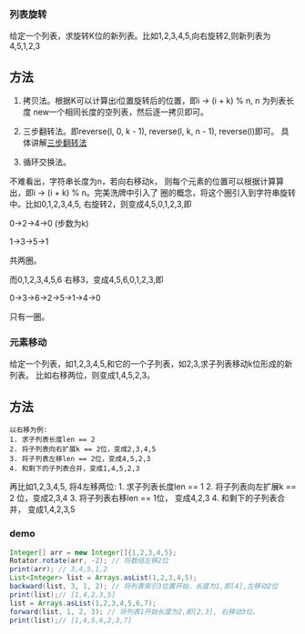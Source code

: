 ### 列表旋转

给定一个列表，求旋转K位的新列表。比如1,2,3,4,5,向右旋转2,则新列表为4,5,1,2,3

## 方法

1. 拷贝法。根据K可以计算出i位置旋转后的位置，即i -> (i + k) % n, n 为列表长度
new一个相同长度的空列表，然后逐一拷贝即可。

2. 三步翻转法。即reverse(l, 0, k - 1), reverse(l, k, n - 1), reverse(l)即可。
具体讲解[三步翻转法](https://github.com/mefoo/The-Art-Of-Programming-By-July/blob/master/ebook/zh/01.01.md)

3. 循环交换法。

不难看出，字符串长度为n，若向右移动k， 则每个元素的位置可以根据计算算出，即i -> (i + k) % n。完美洗牌中引入了 圈的概念，将这个圈引入到字符串旋转中。比如0,1,2,3,4,5, 右旋转2，则变成4,5,0,1,2,3,即

0->2->4->0 (步数为k)

1->3->5->1

共两圈。

而0,1,2,3,4,5,6 右移3，变成4,5,6,0,1,2,3,即

0->3->6->2->5->1->4->0

只有一圈。

### 元素移动

给定一个列表，如1,2,3,4,5,和它的一个子列表，如2,3,求子列表移动k位形成的新列表。
比如右移两位，则变成1,4,5,2,3。

## 方法
    以右移为例:
	1. 求子列表长度len == 2
	2. 将子列表向右扩展k == 2位，变成2,3,4,5
	3. 将子列表左移len == 2位，变成4,5,2,3
	4. 和剩下的子列表合并，变成1,4,5,2,3

再比如1,2,3,4,5, 将4左移两位:
	1. 求子列表长度len == 1
	2. 将子列表向左扩展k == 2 位，变成2,3,4
	3. 将子列表右移len == 1位， 变成4,2,3
	4. 和剩下的子列表合并， 变成1,4,2,3,5

### demo
```java
Integer[] arr = new Integer[]{1,2,3,4,5};
Rotator.rotate(arr, -2); // 将数组左移2位
print(arr); // 3,4,5,1,2
List<Integer> list = Arrays.asList(1,2,3,4,5);
backward(list, 3, 1, 2); // 将列表索引3位置开始，长度为1,即[4],左移动2位
print(list);// [1,4,2,3,5]
list = Arrays.asList(1,2,3,4,5,6,7);
forward(list, 1, 2, 3); // 将列表1开始长度为2,即[2,3], 右移动3位。
print(list);// [1,4,5,6,2,3,7]
```
